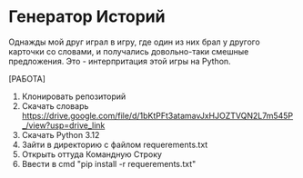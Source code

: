 # Генератор Историй
Однажды мой друг играл в игру, где один из них брал у другого карточки со словами, и получались довольно-таки смешные предложения.
Это - интерпритация этой игры на Python.

[РАБОТА]
1. Клонировать репозиторий
2. Скачать словарь https://drive.google.com/file/d/1bKtPFt3atamavJxHJOZTVQN2L7m545P_/view?usp=drive_link
3. Скачать Python 3.12
4. Зайти в директорию с файлом requerements.txt
5. Открыть оттуда Командную Строку
6. Ввести в cmd "pip install -r requerements.txt"
